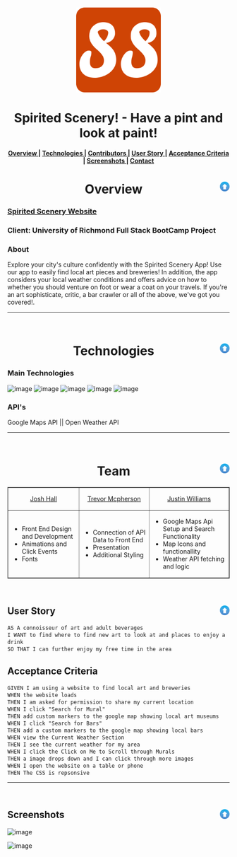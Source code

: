 <h1 align="center" border-bottom="none">
  <a name="logo" href="https://justinwilliamsrva.github.io/Spirited-Scenery/"><img src="assets/icons/logobig.png" alt="Spirted Scenery" width="192"></a>
  <br>
  <br>
  Spirited Scenery! - Have a pint and look at paint!
</h1>

<div align="center"><a name="menu"></a>
  <h4>
    <a href="https://github.com/justinwilliamsrva/Spirited-Scenery#Overview">
      Overview
    </a>
    <span> | </span>
    <a href="https://github.com/justinwilliamsrva/Spirited-Scenery#Technologies">
      Technologies
    </a>
    <span> | </span>
    <a href="https://github.com/justinwilliamsrva/Spirited-Scenery#Team">
      Contributors
    </a>
    <span> | </span>
    <a href="https://twitter.com/BearStoneHA">
      User Story
    </a>
    <span> | </span>
    <a href="https://www.vcloudinfo.com/click-here">
      Acceptance Criteria
    </a>
    <span> | </span>
    <a href="https://github.com/CCOSTAN/Home-AssistantConfig/tree/master/config">
      Screenshots
    </a>
    <span> | </span>
    <a href="https://github.com/CCOSTAN/Home-AssistantConfig#diagram">
      Contact
    </a>
  </h4>
</div>

<h1 align="center" name="Overview"> Overview  <a href="https://github.com/justinwilliamsrva/Spirited-Scenery#logo"><img align="right" border="0" src="https://raw.githubusercontent.com/CCOSTAN/Home-AssistantConfig/master/config/www/custom_ui/floorplan/images/branding/up_arrow.png" width="22" ></a></h1>

### [Spirited Scenery Website](https://justinwilliamsrva.github.io/Spirited-Scenery)

### Client: University of Richmond Full Stack BootCamp Project
### About
<p>Explore your city's culture confidently with the Spirited Scenery App!  Use our app to easily find local art pieces and breweries!  In addition, the app considers your local weather conditions and offers advice on how to whether you should venture on foot or wear a coat on your travels. If you're an art sophisticate, critic, a bar crawler or all of the above, we've got you covered!.</p>



---
<br>

<h1 align="center" name="Technologies"> Technologies  <a href="https://github.com/justinwilliamsrva/Spirited-Scenery#logo"><img align="right" border="0" src="https://raw.githubusercontent.com/CCOSTAN/Home-AssistantConfig/master/config/www/custom_ui/floorplan/images/branding/up_arrow.png" width="22" ></a></h1>

### Main Technologies

![image](https://img.shields.io/badge/HTML5-E34F26?style=for-the-badge&logo=html5&logoColor=white)
![image](https://img.shields.io/badge/CSS-239120?&style=for-the-badge&logo=css3&logoColor=white)
![image](https://img.shields.io/badge/JavaScript-323330?style=for-the-badge&logo=javascript&logoColor=F7DF1E)
![image](https://img.shields.io/badge/Material--UI-0081CB?style=for-the-badge&logo=material-ui&logoColor=white)
![image](https://img.shields.io/badge/jQuery-0769AD?style=for-the-badge&logo=jquery&logoColor=white)
### API's
<p>Google Maps API
    <span> || </span>Open Weather API</p>

---
<br>








<h1 align="center" name="Team"> Team  <a href="https://github.com/justinwilliamsrva/Spirited-Scenery#logo"><img align="right" border="0" src="https://raw.githubusercontent.com/CCOSTAN/Home-AssistantConfig/master/config/www/custom_ui/floorplan/images/branding/up_arrow.png" width="22" ></a></h1>

<table align="center" border="1">

<tr><td align="center" colspan="1">

[Josh Hall](https://github.com/JoshHallRVA)

</td><td align="center" colspan="1">

[Trevor Mcpherson](https://github.com/mcphersonts)

</td><td align="center" colspan="1">

[Justin Williams](https://github.com/justinwilliamsrva)</td></tr>

<tr><td colspan="1">
<ul>
          <li>Front End Design and Development</li>
          <li>Animations and Click Events</li>
          <li>Fonts</li>

</ul>

</td><td colspan="1">
<ul>  <li>Connection of API Data to Front End</li>
            <li>Presentation</li>
            <li>Additional Styling</li>

</ul>
</td><td colspan="1">
<ul>
<li>Google Maps Api Setup and Search Functionality</li>
<li>Map Icons and functionallity</li>
<li>Weather API fetching and logic</li>

</ul>
</td></tr>

</table>

<br>

## User Story <a href="https://github.com/justinwilliamsrva/Spirited-Scenery#logo"><img align="right" border="0" src="https://raw.githubusercontent.com/CCOSTAN/Home-AssistantConfig/master/config/www/custom_ui/floorplan/images/branding/up_arrow.png" width="22" ></a>

```
AS A connoisseur of art and adult beverages
I WANT to find where to find new art to look at and places to enjoy a drink
SO THAT I can further enjoy my free time in the area
```

## Acceptance Criteria

```
GIVEN I am using a website to find local art and breweries
WHEN the website loads
THEN I am asked for permission to share my current location
WHEN I click "Search for Mural"
THEN add custom markers to the google map showing local art museums
WHEN I click "Search for Bars"
THEN add a custom markers to the google map showing local bars
WHEN view the Current Weather Section
THEN I see the current weather for my area
WHEN I click the Click on Me to Scroll through Murals
THEN a image drops down and I can click through more images
WHEN I open the website on a table or phone
THEN The CSS is repsonsive
```
---
<br>

## Screenshots <a href="https://github.com/justinwilliamsrva/Spirited-Scenery#logo"><img align="right" border="0" src="https://raw.githubusercontent.com/CCOSTAN/Home-AssistantConfig/master/config/www/custom_ui/floorplan/images/branding/up_arrow.png" width="22" ></a>

![image](https://user-images.githubusercontent.com/63308516/87229085-4e44ab80-c373-11ea-8b3f-2c25cd71b60a.png)

![image](https://user-images.githubusercontent.com/63308516/87229113-851ac180-c373-11ea-8ebc-f2c51d8c7e72.png)
